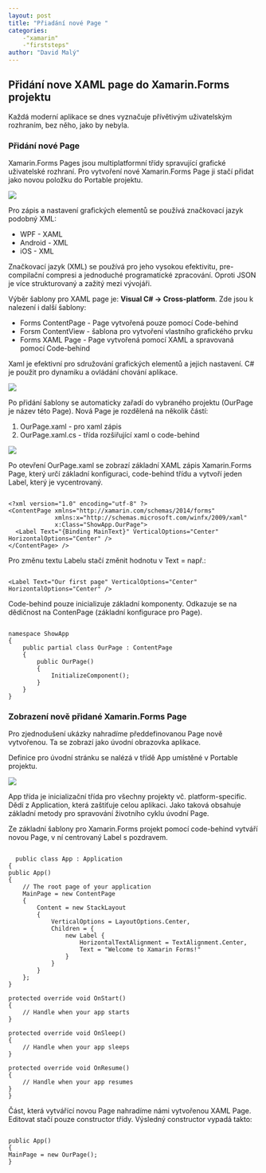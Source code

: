 ```yaml
---
layout: post
title: "Přiadání nové Page "
categories:
    -"xamarin"
    -"firststeps"
author: "David Malý"
--- 
```



## Přidání nove XAML page do Xamarin.Forms projektu


Každá moderní aplikace se dnes vyznačuje přívětivým uživatelským rozhraním, bez něho, jako by nebyla.<br>


### Přidání nové Page


Xamarin.Forms Pages jsou multiplatformní třídy spravující grafické uživatelské rozhraní. Pro vytvoření nové Xamarin.Forms Page ji stačí přidat jako novou položku do Portable projektu.<br>

![](images/newItem.png)

Pro zápis a nastavení grafických elementů se používá značkovací jazyk podobný XML:
- WPF - XAML
- Android - XML
- iOS - XML

Značkovací jazyk (XML) se používá pro jeho vysokou efektivitu, pre-compilační compresi a jednoduché programatické zpracování. Oproti JSON je více strukturovaný a zažitý mezi vývojáři.<br>



Výběr šablony pro XAML page je: **Visual C# -> Cross-platform**. Zde jsou k nalezení i další šablony:
- Forms ContentPage - Page vytvořená pouze pomocí Code-behind
- Forsm ContentView - šablona pro vytvoření vlastního grafického prvku
- Forms XAML Page - Page vytvořená pomocí XAML a spravovaná pomocí Code-behind

Xaml je efektivní pro sdružování grafických elementů a jejich nastavení. C# je použit pro dynamiku a ovládání chování aplikace.<br>

![](images/newXAMLPage.png)

Po přidání šablony se automaticky zařadí do vybraného projektu (OurPage je název této Page). Nová Page je rozdělená na několik částí:
1. OurPage.xaml - pro xaml zápis
2. OurPage.xaml.cs - třída rozšiřující xaml o code-behind

![](images/createdXAMLPage.png)

Po otevření OurPage.xaml se zobrazí základní XAML zápis Xamarin.Forms Page, který určí základní konfiguraci, code-behind třídu a vytvoří jeden Label, který je vycentrovaný.


```

<?xml version="1.0" encoding="utf-8" ?>
<ContentPage xmlns="http://xamarin.com/schemas/2014/forms"
             xmlns:x="http://schemas.microsoft.com/winfx/2009/xaml"
             x:Class="ShowApp.OurPage">
  <Label Text="{Binding MainText}" VerticalOptions="Center" HorizontalOptions="Center" />
</ContentPage> />

```


Pro změnu textu Labelu stačí změnit hodnotu v Text = např.:<br>


```

<Label Text="Our first page" VerticalOptions="Center" HorizontalOptions="Center" />

```


Code-behind pouze inicializuje základní komponenty. Odkazuje se na dědičnost na ContenPage (základní konfigurace pro Page).


```

namespace ShowApp
{
    public partial class OurPage : ContentPage
    {
        public OurPage()
        {
            InitializeComponent();
        }
    }
}

```

### Zobrazení nově přidané Xamarin.Forms Page


Pro zjednodušení ukázky nahradíme předdefinovanou Page nově vytvořenou. Ta se zobrazí jako úvodní obrazovka aplikace.<br>



Definice pro úvodní stránku se nalézá v třídě App umístěné v Portable projektu.<br>

![](images/appClass.png)

App třída je inicializační třída pro všechny projekty vč. platform-specific. Dědí z Application, která zaštiťuje celou aplikaci. Jako taková obsahuje základní metody pro spravování životního cyklu úvodní Page.<br>



Ze základní šablony pro Xamarin.Forms projekt pomocí code-behind vytváří novou Page, v ní centrovaný Label s pozdravem.<br>


```

  public class App : Application
{public App(){	// The root page of your application	MainPage = new ContentPage	{		Content = new StackLayout		{			VerticalOptions = LayoutOptions.Center,			Children = {				new Label {					HorizontalTextAlignment = TextAlignment.Center,					Text = "Welcome to Xamarin Forms!"				}			}		}	};}
protected override void OnStart(){	// Handle when your app starts}
protected override void OnSleep(){	// Handle when your app sleeps}
protected override void OnResume(){	// Handle when your app resumes}
}

```


Část, která vytvářící novou Page nahradíme námi vytvořenou XAML Page. Editovat stačí pouze constructor třídy. Výsledný constructor vypadá takto:<br>


```

public App()
{MainPage = new OurPage();
}

```
